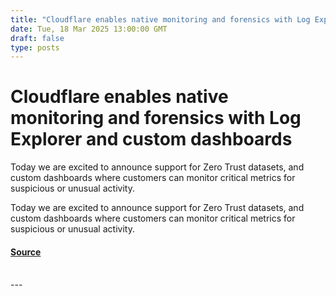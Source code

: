 ```yaml
---
title: "Cloudflare enables native monitoring and forensics with Log Explorer and custom dashboards"
date: Tue, 18 Mar 2025 13:00:00 GMT
draft: false
type: posts
---
```

# Cloudflare enables native monitoring and forensics with Log Explorer and custom dashboards





 Today we are excited to announce support for Zero Trust datasets, and custom dashboards where customers can monitor critical metrics for suspicious or unusual activity. 

Today we are excited to announce support for Zero Trust datasets, and custom dashboards where customers can monitor critical metrics for suspicious or unusual activity.

#### [Source](https://blog.cloudflare.com/monitoring-and-forensics/)

<br/>
---
